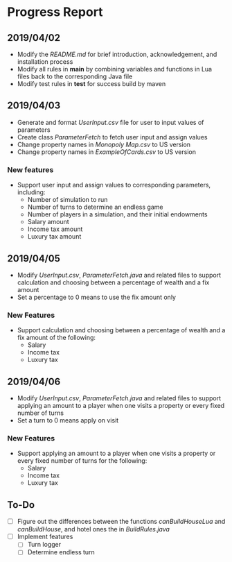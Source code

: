 # Progress Report

## 2019/04/02
- Modify the _README.md_ for brief introduction, acknowledgement, and installation process
- Modify all rules in **main** by combining variables and functions in Lua files back to the corresponding Java file
- Modify test rules in **test** for success build by maven

## 2019/04/03
- Generate and format _UserInput.csv_ file for user to input values of parameters
- Create class _ParameterFetch_ to fetch user input and assign values
- Change property names in _Monopoly Map.csv_ to US version
- Change property names in _ExampleOfCards.csv_ to US version
### New features
- Support user input and assign values to corresponding parameters, including:
    - Number of simulation to run
    - Number of turns to determine an endless game
    - Number of players in a simulation, and their initial endowments
    - Salary amount
    - Income tax amount
    - Luxury tax amount

## 2019/04/05
- Modify _UserInput.csv_, _ParameterFetch.java_ and related files to support calculation and choosing between a percentage of wealth and a fix amount
- Set a percentage to 0 means to use the fix amount only
### New Features
- Support calculation and choosing between a percentage of wealth and a fix amount of the following:
    - Salary
    - Income tax
    - Luxury tax

## 2019/04/06
- Modify _UserInput.csv_, _ParameterFetch.java_ and related files to support applying an amount to a player when one visits a property or every fixed number of turns
- Set a turn to 0 means apply on visit
### New Features
- Support applying an amount to a player when one visits a property or every fixed number of turns for the following:
    - Salary
    - Income tax
    - Luxury tax

## To-Do
- [ ] Figure out the differences between the functions _canBuildHouseLua_ and _canBuildHouse_, and hotel ones the in _BuildRules.java_
- [ ] Implement features
    - [ ] Turn logger
    - [ ] Determine endless turn